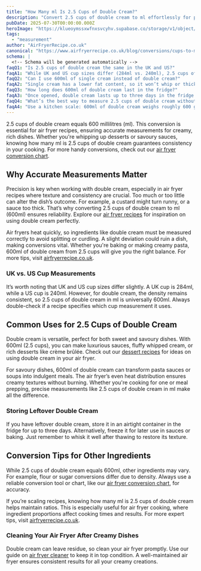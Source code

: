 ```yaml
---
title: "How Many ml Is 2.5 Cups of Double Cream?"
description: "Convert 2.5 cups of double cream to ml effortlessly for perfect baking and cooking results every time."
pubDate: 2025-07-30T00:00:00.000Z
heroImage: "https://klueoymssxwfnxsvcyhv.supabase.co/storage/v1/object/public/Shmucket/how-many-ml-is-2-5-cups-of-double-cream.webp"
tags:
  - "measurement"
author: "AirFryerRecipe.co.uk"
canonical: "https://www.airfryerrecipe.co.uk/blog/conversions/cups-to-ml/how-many-ml-is-2-5-cups-of-double-cream"
schema: |
  <!-- Schema will be generated automatically -->
faqQ1: "Is 2.5 cups of double cream the same in the UK and US?"
faqA1: "While UK and US cup sizes differ (284ml vs. 240ml), 2.5 cups of double cream equals 600ml in both. The density of double cream ensures consistency, so no adjustment is needed."
faqQ2: "Can I use 600ml of single cream instead of double cream?"
faqA2: "Single cream has a lower fat content, so it won’t whip or thicken the same way. For best results, stick to double cream unless the recipe specifies otherwise."
faqQ3: "How long does 600ml of double cream last in the fridge?"
faqA3: "Once opened, double cream lasts up to three days in the fridge. Store it in an airtight container to maintain freshness. Freezing is an option for longer storage."
faqQ4: "What’s the best way to measure 2.5 cups of double cream without a measuring cup?"
faqA4: "Use a kitchen scale: 600ml of double cream weighs roughly 600 grams. Alternatively, a standard UK metric measuring jug will give you the exact millilitre measurement."
---
```

<p>2.5 cups of double cream equals 600 millilitres (ml). This conversion is essential for air fryer recipes, ensuring accurate measurements for creamy, rich dishes. Whether you're whipping up desserts or savoury sauces, knowing how many ml is 2.5 cups of double cream guarantees consistency in your cooking. For more handy conversions, check out our <a href=https://www.airfryerrecipe.co.uk/air-fryer-conversion-chart>air fryer conversion chart</a>.</p>  

<h2>Why Accurate Measurements Matter</h2>  
<p>Precision is key when working with double cream, especially in air fryer recipes where texture and consistency are crucial. Too much or too little can alter the dish’s outcome. For example, a custard might turn runny, or a sauce too thick. That’s why converting 2.5 cups of double cream to ml (600ml) ensures reliability. Explore our <a href=https://www.airfryerrecipe.co.uk/recipes>air fryer recipes</a> for inspiration on using double cream perfectly.</p>  

<p>Air fryers heat quickly, so ingredients like double cream must be measured correctly to avoid splitting or curdling. A slight deviation could ruin a dish, making conversions vital. Whether you're baking or making creamy pasta, 600ml of double cream from 2.5 cups will give you the right balance. For more tips, visit <a href=https://www.airfryerrecipe.co.uk>airfryerrecipe.co.uk</a>.</p>  

<h3>UK vs. US Cup Measurements</h3>  
<p>It’s worth noting that UK and US cup sizes differ slightly. A UK cup is 284ml, while a US cup is 240ml. However, for double cream, the density remains consistent, so 2.5 cups of double cream in ml is universally 600ml. Always double-check if a recipe specifies which cup measurement it uses.</p>  

<h2>Common Uses for 2.5 Cups of Double Cream</h2>  
<p>Double cream is versatile, perfect for both sweet and savoury dishes. With 600ml (2.5 cups), you can make luxurious sauces, fluffy whipped cream, or rich desserts like crème brûlée. Check out our <a href=https://www.airfryerrecipe.co.uk/recipe-category/dessert>dessert recipes</a> for ideas on using double cream in your air fryer.</p>  

<p>For savoury dishes, 600ml of double cream can transform pasta sauces or soups into indulgent meals. The air fryer’s even heat distribution ensures creamy textures without burning. Whether you're cooking for one or meal prepping, precise measurements like 2.5 cups of double cream in ml make all the difference.</p>  

<h3>Storing Leftover Double Cream</h3>  
<p>If you have leftover double cream, store it in an airtight container in the fridge for up to three days. Alternatively, freeze it for later use in sauces or baking. Just remember to whisk it well after thawing to restore its texture.</p>  

<h2>Conversion Tips for Other Ingredients</h2>  
<p>While 2.5 cups of double cream equals 600ml, other ingredients may vary. For example, flour or sugar conversions differ due to density. Always use a reliable conversion tool or chart, like our <a href=https://www.airfryerrecipe.co.uk/air-fryer-conversion-chart>air fryer conversion chart</a>, for accuracy.</p>  

<p>If you’re scaling recipes, knowing how many ml is 2.5 cups of double cream helps maintain ratios. This is especially useful for air fryer cooking, where ingredient proportions affect cooking times and results. For more expert tips, visit <a href=https://www.airfryerrecipe.co.uk>airfryerrecipe.co.uk</a>.</p>  

<h3>Cleaning Your Air Fryer After Creamy Dishes</h3>  
<p>Double cream can leave residue, so clean your air fryer promptly. Use our guide on <a href=https://www.airfryerrecipe.co.uk/air-fryer-cleaner>air fryer cleaner</a> to keep it in top condition. A well-maintained air fryer ensures consistent results for all your creamy creations.</p>
